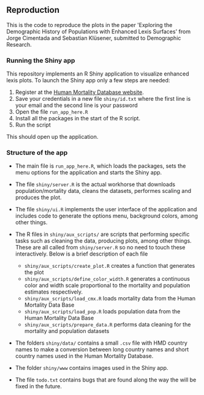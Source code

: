 ## Reproduction

This is the code to reproduce the plots in the paper 'Exploring the Demographic History of Populations with Enhanced Lexis Surfaces' from Jorge Cimentada and Sebastian Klüsener, submitted to Demographic Research.

### Running the Shiny app

This repository implements an R Shiny application to visualize enhanced lexis plots. To launch the Shiny app only a few steps are needed:

1) Register at the [Human Mortality Database website](https://www.mortality.org/mp/auth.pl).
2) Save your credentials in a new file `shiny/id.txt` where the first line is your email and the second line is your password
1) Open the file `run_app_here.R`
2) Install all the packages in the start of the R script.
3) Run the script

This should open up the application.

### Structure of the app

- The main file is `run_app_here.R`, which loads the packages, sets the menu options for the application and starts the Shiny app.

- The file `shiny/server.R` is the actual workhorse that downloads population/mortality data, cleans the datasets, performes scaling and produces the plot.

- The file `shiny/ui.R` implements the user interface of the application and includes code to generate the options menu, background colors, among other things.

- The R files in `shiny/aux_scripts/` are scripts that performing specific tasks such as cleaning the data, producing plots, among other things. These are all called from `shiny/server.R` so no need to touch these interactively. Below is a brief description of each file
  + `shiny/aux_scripts/create_plot.R` creates a function that generates the plot
  + `shiny/aux_scripts/define_color_width.R` generates a continuous color and width scale proportional to the mortality and population estimates respectively.
  + `shiny/aux_scripts/load_cmx.R` loads mortality data from the Human Mortality Data Base
  + `shiny/aux_scripts/load_pop.R` loads population data from the Human Mortality Data Base
  + `shiny/aux_scripts/prepare_data.R` performs data cleaning for the mortality and population datasets
  
- The folders `shiny/data/` contains a small `.csv` file with HMD country names to make a conversion between long country names and short country names used in the Human Mortality Database.

- The folder `shiny/www` contains images used in the Shiny app.

- The file `todo.txt` contains bugs that are found along the way the will be fixed in the future.
  